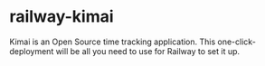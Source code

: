# railway-kimai
Kimai is an Open Source time tracking application. This one-click-deployment will be all you need to use for Railway to set it up.
